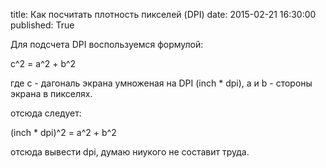 title: Как посчитать плотность пикселей (DPI)
date: 2015-02-21 16:30:00
published: True

Для подсчета DPI воспользуемся формулой:

c^2 = a^2 + b^2

где c - дагональ экрана умноженая на DPI (inch * dpi), a и b - стороны экрана в пикселях.

отсюда следует:

(inch * dpi)^2 = a^2 + b^2

отсюда вывести dpi, думаю ниукого не составит труда.
